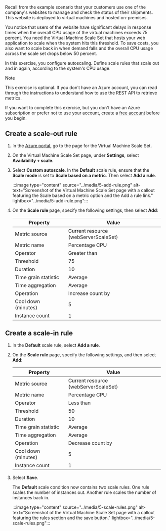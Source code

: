 Recall from the example scenario that your customers use one of the company's websites to manage and check the status of their shipments. This website is deployed to virtual machines and hosted on-premises.

You notice that users of the website have significant delays in response times when the overall CPU usage of the virtual machines exceeds 75 percent. You need the Virtual Machine Scale Set that hosts your web application to scale when the system hits this threshold. To save costs, you also want to scale back in when demand falls and the overall CPU usage across the scale set drops below 50 percent.

In this exercise, you configure autoscaling. Define scale rules that scale out and in again, according to the system's CPU usage.

> [!NOTE]
> This exercise is optional. If you don't have an Azure account, you can read through the instructions to understand how to use the REST API to retrieve metrics.
>
> If you want to complete this exercise, but you don't have an Azure subscription or prefer not to use your account, create a [free account](https://azure.microsoft.com/pricing/purchase-options/azure-account?cid=msft_learn) before you begin.

## Create a scale-out rule

1. In the [Azure portal](https://portal.azure.com), go to the page for the Virtual Machine Scale Set.

1. On the Virtual Machine Scale Set page, under **Settings**, select **Availability + scale**.

1. Select **Custom autoscale**. In the **Default** scale rule, ensure that the **Scale mode** is set to **Scale based on a metric**. Then select **Add a rule**.

   :::image type="content" source="../media/5-add-rule.png" alt-text="Screenshot of the Virtual Machine Scale Set page with a callout featuring the Scale based on a metric option and the Add a rule link." lightbox="../media/5-add-rule.png":::

1. On the **Scale rule** page, specify the following settings, then select **Add**:

    | Property  | Value  |
    |---|---|
    | Metric source | Current resource (webServerScaleSet) |
    | Metric name | Percentage CPU |
    | Operator | Greater than |
    | Threshold | 75 |
    | Duration | 10 |
    | Time grain statistic | Average |
    | Time aggregation | Average  |
    | Operation | Increase count by |
    | Cool down (minutes) | 5 |
    | Instance count | 1 |

## Create a scale-in rule

1. In the **Default** scale rule, select **Add a rule**.

1. On the **Scale rule** page, specify the following settings, and then select **Add**:

    | Property  | Value  |
    |---|---|
    | Metric source | Current resource (webServerScaleSet) |
    | Metric name | Percentage CPU |
    | Operator | Less than |
    | Threshold | 50 |
    | Duration | 10 |
    | Time grain statistic | Average |
    | Time aggregation | Average  |
    | Operation | Decrease count by |
    | Cool down (minutes) | 5 |
    | Instance count | 1 |

1. Select **Save**.

    The **Default** scale condition now contains two scale rules. One rule scales the number of instances out. Another rule scales the number of instances back in.

    :::image type="content" source="../media/5-scale-rules.png" alt-text="Screenshot of the Virtual Machine Scale Set page with a callout featuring the rules section and the save button." lightbox="../media/5-scale-rules.png":::
